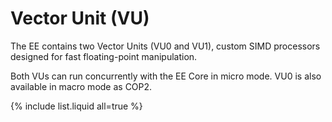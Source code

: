 # Vector Unit (VU)

The EE contains two Vector Units (VU0 and VU1), custom SIMD processors designed for fast floating-point manipulation.

Both VUs can run concurrently with the EE Core in micro mode. VU0 is also available in macro mode as COP2.

{% include list.liquid all=true %}
